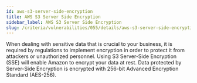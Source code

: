 ```yaml
---
id: aws-s3-server-side-encryption
title: AWS S3 Server Side Encryption
sidebar_label: AWS S3 Server Side Encryption
slug: /criteria/vulnerabilities/055/details/aws-s3-server-side-encryption
---
```


When dealing with sensitive data
that is crucial to your business,
it is required by regulations
to implement encryption
in order to protect it
from attackers or unauthorized personnel.
Using S3 Server-Side Encryption (SSE)
will enable Amazon to encrypt your data at rest.
Data protected by Server-Side Encryption
is encrypted with 256-bit Advanced Encryption Standard (AES-256).
